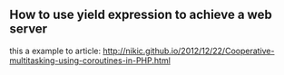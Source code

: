 ## How to use yield expression to achieve a web server

this a example to article: 
 http://nikic.github.io/2012/12/22/Cooperative-multitasking-using-coroutines-in-PHP.html
